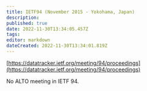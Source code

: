 ```yaml
---
title: IETF94 (November 2015 - Yokohama, Japan)
description: 
published: true
date: 2022-11-30T13:34:05.457Z
tags: 
editor: markdown
dateCreated: 2022-11-30T13:34:01.819Z
---
```


[​https://datatracker.ietf.org/meeting/94/proceedings](https://datatracker.ietf.org/meeting/94/proceedings)

No ALTO meeting in IETF 94.
